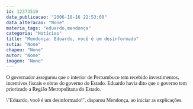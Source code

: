 ```yaml
---
id: 12373510
data_publicacao: "2006-10-16 22:53:00"
data_alteracao: "None"
materia_tags: "eduardo,mendonça"
categoria: "Notícias"
title: "Mendonça: Eduardo, você é um desinformado"
sutia: "None"
chapeu: "None"
autor: "None"
imagem: "None"
---
```

<p><P><FONT face=Verdana>O governador assegurou que o interior de Pernambuco tem recebido investimentos, incentivos fiscais e obras do governo do Estado. Eduardo havia dito que o governo tem priorizado a Região Metropolitana do Estado.</FONT></P></p>
<p><P><FONT face=Verdana>\"Eduardo, você é um desinformado\", disparou Mendonça, ao iniciar as explicações.</FONT></P> </p>
